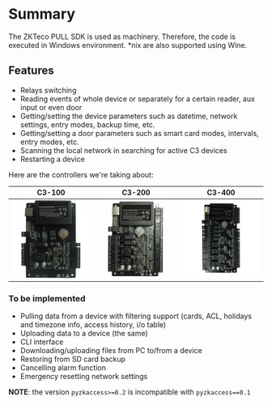 # Summary

The ZKTeco PULL SDK is used as machinery. Therefore, the code is executed in Windows 
environment. *nix are also supported using Wine.

## Features

* Relays switching
* Reading events of whole device or separately for a certain reader, aux input or even door
* Getting/setting the device parameters such as datetime, network settings, entry modes, backup 
  time, etc.
* Getting/setting a door parameters such as smart card modes, intervals, entry modes, etc.
* Scanning the local network in searching for active C3 devices
* Restarting a device

Here are the controllers we're taking about:

C3-100 | C3-200 | C3-400
------ | ------ | ------
![alt text](img/c3-100.png "C3-100 controller") | ![alt text](img/c3-200.png "C3-200 controller") | ![alt text](img/c3-400.png "C3-400 controller")


### To be implemented

* Pulling data from a device with filtering support (cards, ACL, holidays and timezone info,
  access history, i/o table)
* Uploading data to a device (the same)
* CLI interface
* Downloading/uploading files from PC to/from a device
* Restoring from SD card backup
* Cancelling alarm function
* Emergency resetting network settings

**NOTE**: the version `pyzkaccess>=0.2` is incompatible with `pyzkaccess==0.1`
